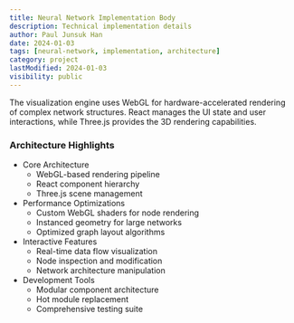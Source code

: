 ```yaml
---
title: Neural Network Implementation Body
description: Technical implementation details
author: Paul Junsuk Han
date: 2024-01-03
tags: [neural-network, implementation, architecture]
category: project
lastModified: 2024-01-03
visibility: public
---
```


The visualization engine uses WebGL for hardware-accelerated rendering of complex network structures. React manages the UI state and user interactions, while Three.js provides the 3D rendering capabilities.

<div class="sketch-list">
<h3>Architecture Highlights</h3>
<ul>
<li>Core Architecture
    <ul>
    <li>WebGL-based rendering pipeline</li>
    <li>React component hierarchy</li>
    <li>Three.js scene management</li>
    </ul>
</li>
<li>Performance Optimizations
    <ul>
    <li>Custom WebGL shaders for node rendering</li>
    <li>Instanced geometry for large networks</li>
    <li>Optimized graph layout algorithms</li>
    </ul>
</li>
<li>Interactive Features
    <ul>
    <li>Real-time data flow visualization</li>
    <li>Node inspection and modification</li>
    <li>Network architecture manipulation</li>
    </ul>
</li>
<li>Development Tools
    <ul>
    <li>Modular component architecture</li>
    <li>Hot module replacement</li>
    <li>Comprehensive testing suite</li>
    </ul>
</li>
</ul>
</div>
